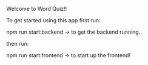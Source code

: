 Welcome to Word Quiz!!

To get started using this app first run: 

npm run start:backend -> to get the backend running..

then run: 

npm run start:frontend -> to start up the frontend!

